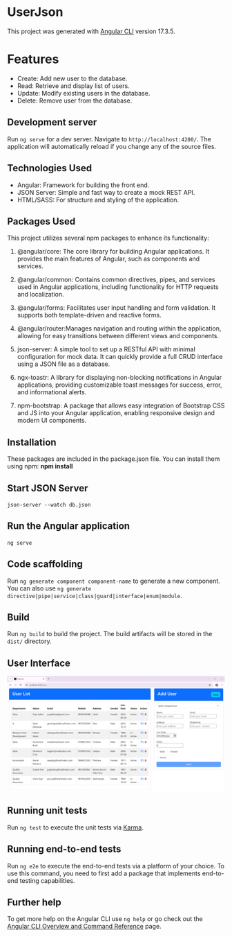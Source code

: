 # UserJson

This project was generated with [Angular CLI](https://github.com/angular/angular-cli) version 17.3.5.

# Features

- Create: Add new user to the database.
- Read: Retrieve and display list of users.
- Update: Modify existing users in the database.
- Delete: Remove user from the database.

## Development server

Run `ng serve` for a dev server. Navigate to `http://localhost:4200/`. The application will automatically reload if you change any of the source files.

## Technologies Used

- Angular: Framework for building the front end.
- JSON Server: Simple and fast way to create a mock REST API.
- HTML/SASS: For structure and styling of the application.

## Packages Used

This project utilizes several npm packages to enhance its functionality:

1. @angular/core: The core library for building Angular applications. It provides the main features of Angular, such as components and services.

2. @angular/common: Contains common directives, pipes, and services used in Angular applications, including functionality for HTTP requests and localization.

3. @angular/forms: Facilitates user input handling and form validation. It supports both template-driven and reactive forms.

4. @angular/router:Manages navigation and routing within the application, allowing for easy transitions between different views and components.

5. json-server: A simple tool to set up a RESTful API with minimal configuration for mock data. It can quickly provide a full CRUD interface using a JSON file as a database.

6. ngx-toastr: A library for displaying non-blocking notifications in Angular applications, providing customizable toast messages for success, error, and informational alerts.

7. npm-bootstrap: A package that allows easy integration of Bootstrap CSS and JS into your Angular application, enabling responsive design and modern UI components.

## Installation

These packages are included in the package.json file. You can install them using npm:
**npm install**

## Start JSON Server

    json-server --watch db.json

## Run the Angular application

    ng serve

## Code scaffolding

Run `ng generate component component-name` to generate a new component. You can also use `ng generate directive|pipe|service|class|guard|interface|enum|module`.

## Build

Run `ng build` to build the project. The build artifacts will be stored in the `dist/` directory.

## User Interface

![User Management](image.png)

## Running unit tests

Run `ng test` to execute the unit tests via [Karma](https://karma-runner.github.io).

## Running end-to-end tests

Run `ng e2e` to execute the end-to-end tests via a platform of your choice. To use this command, you need to first add a package that implements end-to-end testing capabilities.

## Further help

To get more help on the Angular CLI use `ng help` or go check out the [Angular CLI Overview and Command Reference](https://angular.io/cli) page.
